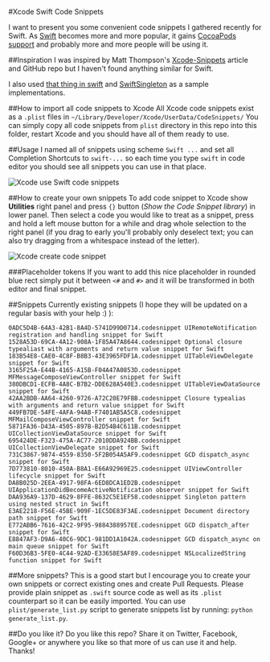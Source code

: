 #Xcode Swift Code Snippets

I want to present you some convenient code snippets I gathered recently for Swift.
As [Swift](https://developer.apple.com/swift/) becomes more and more popular, it gains [CocoaPods support](http://blog.cocoapods.org/Pod-Authors-Guide-to-CocoaPods-Frameworks/) and probably more and more people will be using it.

##Inspiration
I was inspired by Matt Thompson's [Xcode-Snippets](https://github.com/mattt/Xcode-Snippets) article and GitHub repo but I haven't found anything similar for Swift.

I also used [that thing in swift](https://thatthinginswift.com) and [SwiftSingleton](https://github.com/hpique/SwiftSingleton) as a sample implementations.

##How to import all code snippets to Xcode
All Xcode code snippets exist as a `.plist` files in `~/Library/Developer/Xcode/UserData/CodeSnippets/`
You can simply copy all code snippets from `plist` directory in this repo into this folder, restart Xcode and you should have all of them ready to use.

##Usage
I named all of snippets using scheme `Swift ...` and set all Completion Shortcuts to `swift-...` so each time you type `swift` in code editor you should see all snippets you can use in that place.

![Xcode use Swift code snippets](https://raw.githubusercontent.com/burczyk/XcodeSwiftSnippets/master/assets/xcode-use-code-snippet.gif)

##How to create your own snippets
To add code snippet to Xcode show **Utilities** right panel and press `{}` button (*Show the Code Snippet library*) in lower panel.
Then select a code you would like to treat as a snippet, press and hold a left mouse button for a while and drag whole selection to the right panel (if you drag to early you'll probably only deselect text; you can also try dragging from a whitespace instead of the letter).

![Xcode create code snippet](https://raw.githubusercontent.com/burczyk/XcodeSwiftSnippets/master/assets/xcode-add-code-snippet.gif)

###Placeholder tokens
If you want to add this nice placeholder in rounded blue rect simply put it between `<#` and `#>` and it will be transformed in both editor and final snippet.

##Snippets
Currently existing snippets (I hope they will be updated on a regular basis with your help :) ):

```
0ADC5D4B-64A3-42B1-8A4D-5741D99D0714.codesnippet UIRemoteNotification registration and handling snippet for Swift
1528A53D-69CA-4A12-908A-1F85A47A8644.codesnippet Optional closure typealiast with arguments and return value snippet for Swift
183B54E8-CAE0-4C8F-B8B3-43E3965FDF1A.codesnippet UITableViewDelegate snippet for Swift
3165F25A-E44B-4165-A15B-F04A47A0853D.codesnippet MFMessageComposeViewController snippet for Swift
380DBCD1-ECFB-4A8C-B7B2-DDE628A540E3.codesnippet UITableViewDataSource snippet for Swift
42AA2BDB-AA64-4260-9726-A72C20E79FBB.codesnippet Closure typealias with arguments and return value snippet for Swift
449FB7DE-54FE-4AFA-94AB-F7401AB5A5C8.codesnippet MFMailComposeViewController snippet for Swift
5871FA36-D43A-4505-897B-B2D54B4C611B.codesnippet UICollectionViewDataSource snippet for Swift
695424DE-F323-475A-AC77-2010DDA924BB.codesnippet UICollectionViewDelegate snippet for Swift
731C3867-9874-4559-8350-5F2B054A5AF9.codesnippet GCD dispatch_async snippet for Swift
7D773810-8010-450A-B8A1-E66A92969E25.codesnippet UIViewController lifecycle snippet for Swift
DA8B025D-2EEA-4917-98FA-6ED8DCA1ED2B.codesnippet UIApplicationDidBecomeActiveNotification observer snippet for Swift
DAA936A9-137D-4629-8FFE-8632C5E1EF58.codesnippet Singleton pattern using nested struct in Swift
E3AE2218-F56E-45BE-909F-1EC5DE83F3AE.codesnippet Document directory path snippet for Swift
E772ABB6-7616-42C2-9F95-9884388957EE.codesnippet GCD dispatch_after snippet for Swift
E8847AF3-D9A6-40C6-9DC1-981DD1A1042A.codesnippet GCD dispatch_async on main queue snippet for Swift
F60D36B3-5FE0-4C44-92AD-E33658E5AF89.codesnippet NSLocalizedString function snippet for Swift
```


##More snippets?
This is a good start but I encourage you to create your own snippets or correct existing ones and create Pull Requests. Please provide plain snippet as `.swift` source code as well as its `.plist` counterpart so it can be easily imported.
You can use `plist/generate_list.py` script to generate snippets list by running: `python generate_list.py`.

##Do you like it?
Do you like this repo? Share it on Twitter, Facebook, Google+ or anywhere you like so that more of us can use it and help. Thanks!
